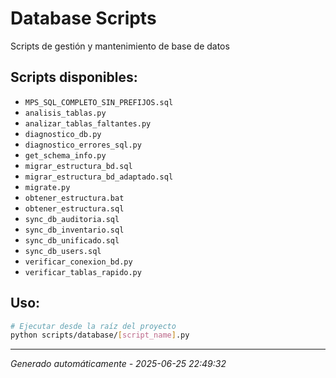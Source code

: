 # Database Scripts

Scripts de gestión y mantenimiento de base de datos

## Scripts disponibles:

- `MPS_SQL_COMPLETO_SIN_PREFIJOS.sql`
- `analisis_tablas.py`
- `analizar_tablas_faltantes.py`
- `diagnostico_db.py`
- `diagnostico_errores_sql.py`
- `get_schema_info.py`
- `migrar_estructura_bd.sql`
- `migrar_estructura_bd_adaptado.sql`
- `migrate.py`
- `obtener_estructura.bat`
- `obtener_estructura.sql`
- `sync_db_auditoria.sql`
- `sync_db_inventario.sql`
- `sync_db_unificado.sql`
- `sync_db_users.sql`
- `verificar_conexion_bd.py`
- `verificar_tablas_rapido.py`

## Uso:

```bash
# Ejecutar desde la raíz del proyecto
python scripts/database/[script_name].py
```

---
*Generado automáticamente - 2025-06-25 22:49:32*

